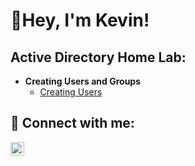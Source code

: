 <h1>👋Hey, I'm Kevin!</h1>

<h2>Active Directory Home Lab:</h2>

- <b>Creating Users and Groups</b>
  - [Creating Users]([https://github.com/joshmadakor1/Algorithms-Practice](https://github.com/Kevin-ex/Active-Directory-Home-Lab/blame/main/README.md)])


<h2> 🤳 Connect with me:</h2>

[<img align="left" alt="JoshMadakor | LinkedIn" width="22px" src="https://cdn.jsdelivr.net/npm/simple-icons@v3/icons/linkedin.svg" />][linkedin]


[linkedin]: www.linkedin.com/in/kevinromero7327

<!--
**Kevin-ex/Kevin-ex** is a ✨ _special_ ✨ repository because its `README.md` (this file) appears on your GitHub profile.

Here are some ideas to get you started:

- 🔭 I’m currently working on ...
- 🌱 I’m currently learning ...
- 👯 I’m looking to collaborate on ...
- 🤔 I’m looking for help with ...
- 💬 Ask me about ...
- 📫 How to reach me: ...
- 😄 Pronouns: ...
- ⚡ Fun fact: ...
-->
